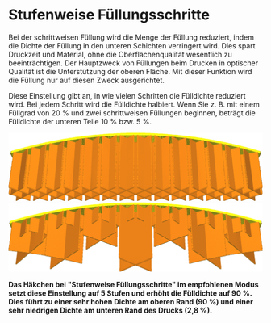 Stufenweise Füllungsschritte
====
Bei der schrittweisen Füllung wird die Menge der Füllung reduziert, indem die Dichte der Füllung in den unteren Schichten verringert wird. Dies spart Druckzeit und Material, ohne die Oberflächenqualität wesentlich zu beeinträchtigen. Der Hauptzweck von Füllungen beim Drucken in optischer Qualität ist die Unterstützung der oberen Fläche. Mit dieser Funktion wird die Füllung nur auf diesen Zweck ausgerichtet.

Diese Einstellung gibt an, in wie vielen Schritten die Fülldichte reduziert wird. Bei jedem Schritt wird die Fülldichte halbiert. Wenn Sie z. B. mit einem Füllgrad von 20 % und zwei schrittweisen Füllungen beginnen, beträgt die Fülldichte der unteren Teile 10 % bzw. 5 %.

![Normale Füllung](../../../articles/images/gradual_infill_disabled.png)
![Füllung in 2 Schritten](../../../articles/images/gradual_infill_step_height_large.png)

**Das Häkchen bei "Stufenweise Füllungsschritte" im empfohlenen Modus setzt diese Einstellung auf 5 Stufen und erhöht die Fülldichte auf 90 %. Dies führt zu einer sehr hohen Dichte am oberen Rand (90 %) und einer sehr niedrigen Dichte am unteren Rand des Drucks (2,8 %).**